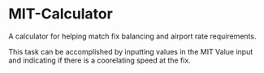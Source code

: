 # MIT-Calculator

A calculator for helping match fix balancing and airport rate requirements.

This task can be accomplished by inputting values in the MIT Value input and indicating if there is a coorelating speed at the fix.
